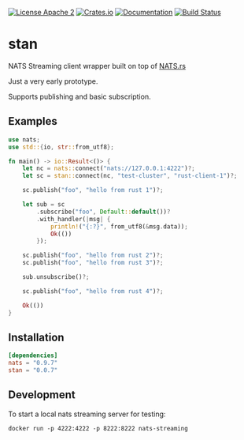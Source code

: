 [![License Apache 2](https://img.shields.io/badge/License-Apache2-blue.svg)](https://www.apache.org/licenses/LICENSE-2.0)
[![Crates.io](https://img.shields.io/crates/v/stan.svg)](https://crates.io/crates/stan)
[![Documentation](https://docs.rs/stan/badge.svg)](https://docs.rs/stan/)
[![Build Status](https://travis-ci.com/ReifyAB/stan-rs.svg?branch=main)](https://travis-ci.com/ReifyAB/stan-rs)

# stan

NATS Streaming client wrapper built on top of [NATS.rs](https://github.com/nats-io/nats.rs)

Just a very early prototype.

Supports publishing and basic subscription.

## Examples
```rust
use nats;
use std::{io, str::from_utf8};

fn main() -> io::Result<()> {
    let nc = nats::connect("nats://127.0.0.1:4222")?;
    let sc = stan::connect(nc, "test-cluster", "rust-client-1")?;

    sc.publish("foo", "hello from rust 1")?;

    let sub = sc
        .subscribe("foo", Default::default())?
        .with_handler(|msg| {
            println!("{:?}", from_utf8(&msg.data));
            Ok(())
        });

    sc.publish("foo", "hello from rust 2")?;
    sc.publish("foo", "hello from rust 3")?;

    sub.unsubscribe()?;

    sc.publish("foo", "hello from rust 4")?;

    Ok(())
}
```

## Installation

```toml
[dependencies]
nats = "0.9.7"
stan = "0.0.7"
```

## Development

To start a local nats streaming server for testing:

```
docker run -p 4222:4222 -p 8222:8222 nats-streaming
```

